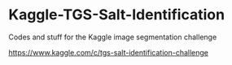 # Kaggle-TGS-Salt-Identification
Codes and stuff for the Kaggle image segmentation challenge

https://www.kaggle.com/c/tgs-salt-identification-challenge